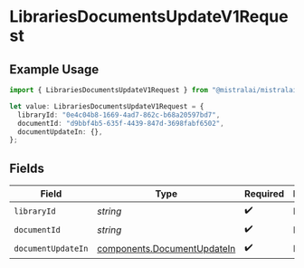 # LibrariesDocumentsUpdateV1Request

## Example Usage

```typescript
import { LibrariesDocumentsUpdateV1Request } from "@mistralai/mistralai/models/operations";

let value: LibrariesDocumentsUpdateV1Request = {
  libraryId: "0e4c04b8-1669-4ad7-862c-b68a20597bd7",
  documentId: "d9bbf4b5-635f-4439-847d-3698fabf6502",
  documentUpdateIn: {},
};
```

## Fields

| Field                                                                      | Type                                                                       | Required                                                                   | Description                                                                |
| -------------------------------------------------------------------------- | -------------------------------------------------------------------------- | -------------------------------------------------------------------------- | -------------------------------------------------------------------------- |
| `libraryId`                                                                | *string*                                                                   | :heavy_check_mark:                                                         | N/A                                                                        |
| `documentId`                                                               | *string*                                                                   | :heavy_check_mark:                                                         | N/A                                                                        |
| `documentUpdateIn`                                                         | [components.DocumentUpdateIn](../../models/components/documentupdatein.md) | :heavy_check_mark:                                                         | N/A                                                                        |